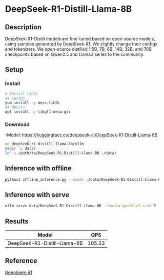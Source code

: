 # DeepSeek-R1-Distill-Llama-8B

## Description

DeepSeek-R1-Distill models are fine-tuned based on open-source models, using samples generated by DeepSeek-R1. We slightly change their configs and tokenizers.  We open-source distilled 1.5B, 7B, 8B, 14B, 32B, and 70B checkpoints based on Qwen2.5 and Llama3 series to the community.

## Setup

### Install

```bash
# Install libGL
## CentOS
yum install -y mesa-libGL
## Ubuntu
apt install -y libgl1-mesa-glx
```

### Download

-Model: <https://huggingface.co/deepseek-ai/DeepSeek-R1-Distill-Llama-8B>

```bash
cd deepSeek-r1-distill-llama-8b/vllm
mkdir -p data/
ln -s /path/to/DeepSeek-R1-Distill-Llama-8B ./data/
```

## Inference with offline

```bash
python3 offline_inference.py --model ./data/DeepSeek-R1-Distill-Llama-8B --max-tokens 256 -tp 1 --temperature 0.0 --max-model-len 3096
```
## Inference with serve

```bash
vllm serve data/DeepSeek-R1-Distill-Llama-8B --tensor-parallel-size 2 --max-model-len 32768 --enforce-eager --trust-remote-code
```

## Results

| Model      | QPS   |
| ---------- | ----- |
| DeepSeek-R1-Distill-Llama-8B | 105.33|

## Reference

[DeepSeek-R1](https://github.com/deepseek-ai/DeepSeek-R1)
